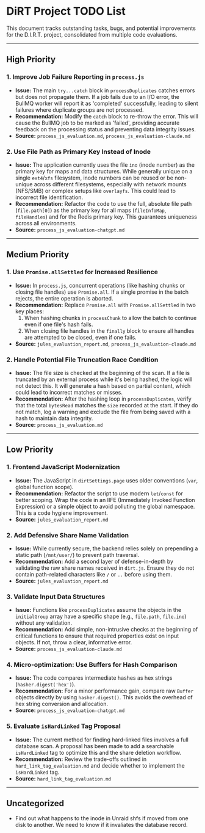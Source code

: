 # DiRT Project TODO List

This document tracks outstanding tasks, bugs, and potential improvements for the D.I.R.T. project, consolidated from multiple code evaluations.

---

## High Priority

### 1. Improve Job Failure Reporting in `process.js`
*   **Issue:** The main `try...catch` block in `processDuplicates` catches errors but does not propagate them. If a job fails due to an I/O error, the BullMQ worker will report it as 'completed' successfully, leading to silent failures where duplicate groups are not processed.
*   **Recommendation:** Modify the `catch` block to re-throw the error. This will cause the BullMQ job to be marked as 'failed', providing accurate feedback on the processing status and preventing data integrity issues.
*   **Source:** `process_js_evaluation.md`, `process_js_evaluation-claude.md`

### 2. Use File Path as Primary Key Instead of Inode
*   **Issue:** The application currently uses the file `ino` (inode number) as the primary key for maps and data structures. While generally unique on a single `ext4`/`xfs` filesystem, inode numbers can be reused or be non-unique across different filesystems, especially with network mounts (NFS/SMB) or complex setups like `overlayfs`. This could lead to incorrect file identification.
*   **Recommendation:** Refactor the code to use the full, absolute file path (`file.path[0]`) as the primary key for all maps (`fileInfoMap`, `fileHandles`) and for the Redis primary key. This guarantees uniqueness across all environments.
*   **Source:** `process_js_evaluation-chatgpt.md`

---

## Medium Priority

### 1. Use `Promise.allSettled` for Increased Resilience
*   **Issue:** In `process.js`, concurrent operations (like hashing chunks or closing file handles) use `Promise.all`. If a single promise in the batch rejects, the entire operation is aborted.
*   **Recommendation:** Replace `Promise.all` with `Promise.allSettled` in two key places:
    1.  When hashing chunks in `processChunk` to allow the batch to continue even if one file's hash fails.
    2.  When closing file handles in the `finally` block to ensure all handles are attempted to be closed, even if one fails.
*   **Source:** `jules_evaluation_report.md`, `process_js_evaluation-claude.md`

### 2. Handle Potential File Truncation Race Condition
*   **Issue:** The file size is checked at the beginning of the scan. If a file is truncated by an external process while it's being hashed, the logic will not detect this. It will generate a hash based on partial content, which could lead to incorrect matches or misses.
*   **Recommendation:** After the hashing loop in `processDuplicates`, verify that the total `bytesRead` matches the `size` recorded at the start. If they do not match, log a warning and exclude the file from being saved with a hash to maintain data integrity.
*   **Source:** `process_js_evaluation.md`

---

## Low Priority

### 1. Frontend JavaScript Modernization
*   **Issue:** The JavaScript in `dirtSettings.page` uses older conventions (`var`, global function scope).
*   **Recommendation:** Refactor the script to use modern `let`/`const` for better scoping. Wrap the code in an IIFE (Immediately Invoked Function Expression) or a simple object to avoid polluting the global namespace. This is a code hygiene improvement.
*   **Source:** `jules_evaluation_report.md`

### 2. Add Defensive Share Name Validation
*   **Issue:** While currently secure, the backend relies solely on prepending a static path (`/mnt/user/`) to prevent path traversal.
*   **Recommendation:** Add a second layer of defense-in-depth by validating the raw share names received in `dirt.js`. Ensure they do not contain path-related characters like `/` or `..` before using them.
*   **Source:** `jules_evaluation_report.md`

### 3. Validate Input Data Structures
*   **Issue:** Functions like `processDuplicates` assume the objects in the `initialGroup` array have a specific shape (e.g., `file.path`, `file.ino`) without any validation.
*   **Recommendation:** Add simple, non-intrusive checks at the beginning of critical functions to ensure that required properties exist on input objects. If not, throw a clear, informative error.
*   **Source:** `process_js_evaluation-claude.md`

### 4. Micro-optimization: Use Buffers for Hash Comparison
*   **Issue:** The code compares intermediate hashes as hex strings (`hasher.digest('hex')`).
*   **Recommendation:** For a minor performance gain, compare raw `Buffer` objects directly by using `hasher.digest()`. This avoids the overhead of hex string conversion and allocation.
*   **Source:** `process_js_evaluation-chatgpt.md`

### 5. Evaluate `isHardLinked` Tag Proposal
*   **Issue:** The current method for finding hard-linked files involves a full database scan. A proposal has been made to add a searchable `isHardLinked` tag to optimize this and the share deletion workflow.
*   **Recommendation:** Review the trade-offs outlined in `hard_link_tag_evaluation.md` and decide whether to implement the `isHardLinked` tag.
*   **Source:** `hard_link_tag_evaluation.md`

---
## Uncategorized
* Find out what happens to the inode in Unraid shfs if moved from one disk to another. We need to know if it invaliates the database record.
